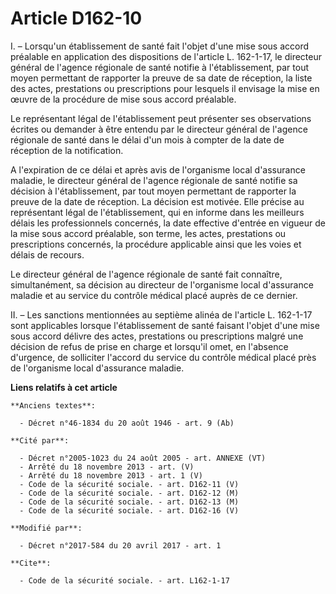# Article D162-10

I. – Lorsqu'un établissement de santé fait l'objet d'une mise sous accord préalable en application des dispositions de
l'article L. 162-1-17, le directeur général de l'agence régionale de santé notifie à l'établissement, par tout moyen
permettant de rapporter la preuve de sa date de réception, la liste des actes, prestations ou prescriptions pour lesquels il
envisage la mise en œuvre de la procédure de mise sous accord préalable.

Le représentant légal de l'établissement peut présenter ses observations écrites ou demander à être entendu par le directeur
général de l'agence régionale de santé dans le délai d'un mois à compter de la date de réception de la notification.

A l'expiration de ce délai et après avis de l'organisme local d'assurance maladie, le directeur général de l'agence régionale
de santé notifie sa décision à l'établissement, par tout moyen permettant de rapporter la preuve de la date de réception. La
décision est motivée. Elle précise au représentant légal de l'établissement, qui en informe dans les meilleurs délais les
professionnels concernés, la date effective d'entrée en vigueur de la mise sous accord préalable, son terme, les actes,
prestations ou prescriptions concernés, la procédure applicable ainsi que les voies et délais de recours.

Le directeur général de l'agence régionale de santé fait connaître, simultanément, sa décision au directeur de l'organisme
local d'assurance maladie et au service du contrôle médical placé auprès de ce dernier.

II. – Les sanctions mentionnées au septième alinéa de l'article L. 162-1-17 sont applicables lorsque l'établissement de santé
faisant l'objet d'une mise sous accord délivre des actes, prestations ou prescriptions malgré une décision de refus de prise
en charge et lorsqu'il omet, en l'absence d'urgence, de solliciter l'accord du service du contrôle médical placé près de
l'organisme local d'assurance maladie.

**Liens relatifs à cet article**

	**Anciens textes**:

	  - Décret n°46-1834 du 20 août 1946 - art. 9 (Ab)

	**Cité par**:

	  - Décret n°2005-1023 du 24 août 2005 - art. ANNEXE (VT)
	  - Arrêté du 18 novembre 2013 - art. (V)
	  - Arrêté du 18 novembre 2013 - art. 1 (V)
	  - Code de la sécurité sociale. - art. D162-11 (V)
	  - Code de la sécurité sociale. - art. D162-12 (M)
	  - Code de la sécurité sociale. - art. D162-13 (M)
	  - Code de la sécurité sociale. - art. D162-16 (V)

	**Modifié par**:

	  - Décret n°2017-584 du 20 avril 2017 - art. 1

	**Cite**:

	  - Code de la sécurité sociale. - art. L162-1-17
